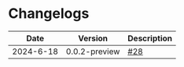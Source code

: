 # Changelogs 


| Date       | Version  | Description                                                                 |
|------------|----------|-----------------------------------------------------------------------------|
|2024-6-18|0.0.2-preview|[#28](https://github.com/code365opensource/netmaster/issues/28)|